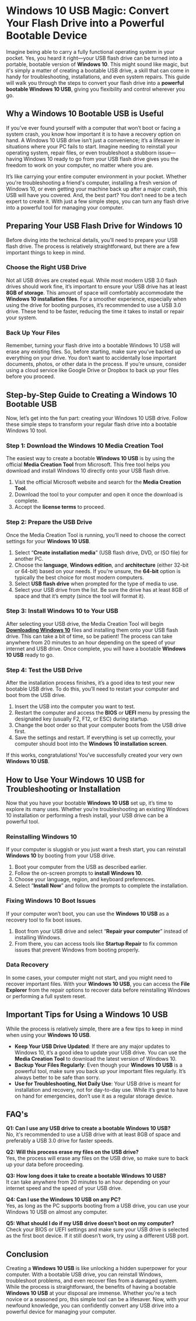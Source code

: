 # Windows 10 USB Magic: Convert Your Flash Drive into a Powerful Bootable Device

Imagine being able to carry a fully functional operating system in your pocket. Yes, you heard it right—your USB flash drive can be turned into a portable, bootable version of **Windows 10**. This might sound like magic, but it's simply a matter of creating a bootable USB drive, a skill that can come in handy for troubleshooting, installations, and even system repairs. This guide will walk you through the steps to convert your flash drive into a **powerful bootable Windows 10 USB**, giving you flexibility and control wherever you go.

## Why a Windows 10 Bootable USB is Useful

If you’ve ever found yourself with a computer that won’t boot or facing a system crash, you know how important it is to have a recovery option on hand. A Windows 10 USB drive isn’t just a convenience; it’s a lifesaver in situations where your PC fails to start. Imagine needing to reinstall your operating system, repair files, or even troubleshoot a stubborn issue—having Windows 10 ready to go from your USB flash drive gives you the freedom to work on your computer, no matter where you are.

It’s like carrying your entire computer environment in your pocket. Whether you're troubleshooting a friend's computer, installing a fresh version of Windows 10, or even getting your machine back up after a major crash, this USB will have you covered. And, the best part? You don’t need to be a tech expert to create it. With just a few simple steps, you can turn any flash drive into a powerful tool for managing your computer.

## Preparing Your USB Flash Drive for Windows 10

Before diving into the technical details, you’ll need to prepare your USB flash drive. The process is relatively straightforward, but there are a few important things to keep in mind. 

### Choose the Right USB Drive

Not all USB drives are created equal. While most modern USB 3.0 flash drives should work fine, it’s important to ensure your USB drive has at least **8GB of storage**. This amount of space will comfortably accommodate the **Windows 10 installation files**. For a smoother experience, especially when using the drive for booting purposes, it’s recommended to use a USB 3.0 drive. These tend to be faster, reducing the time it takes to install or repair your system.

### Back Up Your Files

Remember, turning your flash drive into a bootable Windows 10 USB will erase any existing files. So, before starting, make sure you’ve backed up everything on your drive. You don’t want to accidentally lose important documents, photos, or other data in the process. If you’re unsure, consider using a cloud service like Google Drive or Dropbox to back up your files before you proceed.

## Step-by-Step Guide to Creating a Windows 10 Bootable USB

Now, let’s get into the fun part: creating your Windows 10 USB drive. Follow these simple steps to transform your regular flash drive into a bootable Windows 10 tool.

### Step 1: Download the Windows 10 Media Creation Tool

The easiest way to create a bootable **Windows 10 USB** is by using the official **Media Creation Tool** from Microsoft. This free tool helps you download and install Windows 10 directly onto your USB flash drive.

1. Visit the official Microsoft website and search for the **Media Creation Tool**.
2. Download the tool to your computer and open it once the download is complete.
3. Accept the **license terms** to proceed.

### Step 2: Prepare the USB Drive

Once the Media Creation Tool is running, you’ll need to choose the correct settings for your **Windows 10 USB**. 

1. Select “**Create installation media**” (USB flash drive, DVD, or ISO file) for another PC.
2. Choose the **language**, **Windows edition**, and **architecture** (either 32-bit or 64-bit) based on your needs. If you're unsure, the **64-bit** option is typically the best choice for most modern computers.
3. Select **USB flash drive** when prompted for the type of media to use.
4. Select your USB drive from the list. Be sure the drive has at least 8GB of space and that it’s empty (since the tool will format it).

### Step 3: Install Windows 10 to Your USB

After selecting your USB drive, the Media Creation Tool will begin [**Downloading Windows 10**](https://microprokey.com/windows/windows-10/) files and installing them onto your USB flash drive. This can take a bit of time, so be patient! The process can take anywhere from 20 minutes to an hour depending on the speed of your internet and USB drive. Once complete, you will have a bootable **Windows 10 USB** ready to go.

### Step 4: Test the USB Drive

After the installation process finishes, it’s a good idea to test your new bootable USB drive. To do this, you’ll need to restart your computer and boot from the USB drive.

1. Insert the USB into the computer you want to test.
2. Restart the computer and access the **BIOS** or **UEFI** menu by pressing the designated key (usually F2, F12, or ESC) during startup.
3. Change the boot order so that your computer boots from the USB drive first.
4. Save the settings and restart. If everything is set up correctly, your computer should boot into the **Windows 10 installation screen**.

If this works, congratulations! You’ve successfully created your very own **Windows 10 USB**.

## How to Use Your Windows 10 USB for Troubleshooting or Installation

Now that you have your bootable **Windows 10 USB** set up, it’s time to explore its many uses. Whether you’re troubleshooting an existing Windows 10 installation or performing a fresh install, your USB drive can be a powerful tool.

### Reinstalling Windows 10

If your computer is sluggish or you just want a fresh start, you can reinstall **Windows 10** by booting from your USB drive.

1. Boot your computer from the USB as described earlier.
2. Follow the on-screen prompts to **install Windows 10**.
3. Choose your language, region, and keyboard preferences.
4. Select “**Install Now**” and follow the prompts to complete the installation.

### Fixing Windows 10 Boot Issues

If your computer won’t boot, you can use the **Windows 10 USB** as a recovery tool to fix boot issues.

1. Boot from your USB drive and select “**Repair your computer**” instead of installing Windows.
2. From there, you can access tools like **Startup Repair** to fix common issues that prevent Windows from booting properly.

### Data Recovery

In some cases, your computer might not start, and you might need to recover important files. With your **Windows 10 USB**, you can access the **File Explorer** from the repair options to recover data before reinstalling Windows or performing a full system reset.

## Important Tips for Using a Windows 10 USB

While the process is relatively simple, there are a few tips to keep in mind when using your **Windows 10 USB**.

- **Keep Your USB Drive Updated**: If there are any major updates to Windows 10, it’s a good idea to update your USB drive. You can use the **Media Creation Tool** to download the latest version of Windows 10.
- **Backup Your Files Regularly**: Even though your **Windows 10 USB** is a powerful tool, make sure you back up your important files regularly. It’s always better to be safe than sorry.
- **Use for Troubleshooting, Not Daily Use**: Your USB drive is meant for installation and recovery, not for day-to-day use. While it’s great to have on hand for emergencies, don’t use it as a regular storage device.

## FAQ's

**Q1: Can I use any USB drive to create a bootable Windows 10 USB?**  
No, it's recommended to use a USB drive with at least 8GB of space and preferably a USB 3.0 drive for faster speeds.

**Q2: Will this process erase my files on the USB drive?**  
Yes, the process will erase any files on the USB drive, so make sure to back up your data before proceeding.

**Q3: How long does it take to create a bootable Windows 10 USB?**  
It can take anywhere from 20 minutes to an hour depending on your internet speed and the speed of your USB drive.

**Q4: Can I use the Windows 10 USB on any PC?**  
Yes, as long as the PC supports booting from a USB drive, you can use your Windows 10 USB on almost any computer.

**Q5: What should I do if my USB drive doesn’t boot on my computer?**  
Check your BIOS or UEFI settings and make sure your USB drive is selected as the first boot device. If it still doesn’t work, try using a different USB port.

## Conclusion

Creating a **Windows 10 USB** is like unlocking a hidden superpower for your computer. With a bootable USB drive, you can reinstall Windows, troubleshoot problems, and even recover files from a damaged system. While the process is straightforward, the benefits of having a bootable **Windows 10 USB** at your disposal are immense. Whether you're a tech novice or a seasoned pro, this simple tool can be a lifesaver. Now, with your newfound knowledge, you can confidently convert any USB drive into a powerful device for managing your computer.

```


